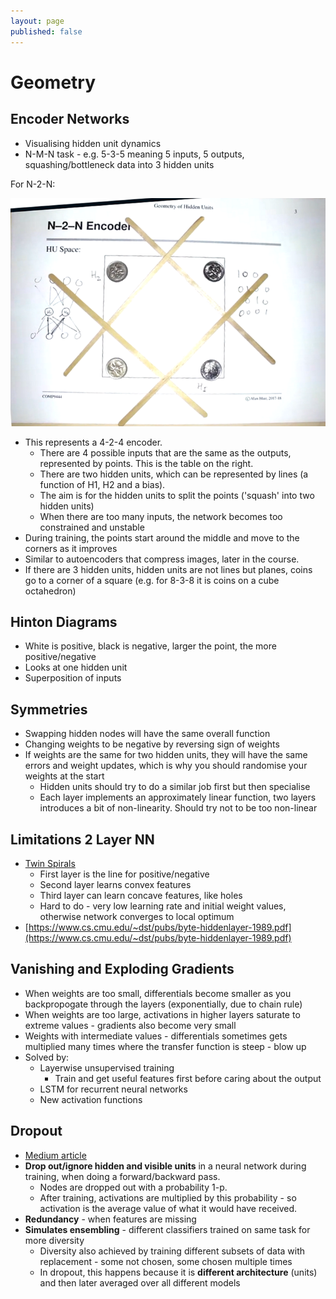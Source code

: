 ```yaml
---
layout: page
published: false
---
```

# Geometry
## Encoder Networks
* Visualising hidden unit dynamics
* N-M-N task - e.g. 5-3-5 meaning 5 inputs, 5 outputs, squashing/bottleneck data into 3 hidden units

For N-2-N:

![](encoder.png)

* This represents a 4-2-4 encoder.
    * There are 4 possible inputs that are the same as the outputs, represented by points. This is the table on the right.
    * There are two hidden units, which can be represented by lines (a function of H1, H2 and a bias). 
    * The aim is for the hidden units to split the points ('squash' into two hidden units)
    * When there are too many inputs, the network becomes too constrained and unstable
* During training, the points start around the middle and move to the corners as it improves
* Similar to autoencoders that compress images, later in the course.
* If there are 3 hidden units, hidden units are not lines but planes, coins go to a corner of a square (e.g. for 8-3-8 it is coins on a cube octahedron)

## Hinton Diagrams
* White is positive, black is negative, larger the point, the more positive/negative
* Looks at one hidden unit
* Superposition of inputs

## Symmetries
* Swapping hidden nodes will have the same overall function
* Changing weights to be negative by reversing sign of weights
* If weights are the same for two hidden units, they will have the same errors and weight updates, which is why you should randomise your weights at the start
    * Hidden units should try to do a similar job first but then specialise
    * Each layer implements an approximately linear function, two layers introduces a bit of non-linearity. Should try not to be too non-linear

## Limitations 2 Layer NN
* [Twin Spirals](http://colah.github.io/posts/2014-03-NN-Manifolds-Topology/)
    * First layer is the line for positive/negative
    * Second layer learns convex features
    * Third layer can learn concave features, like holes
    * Hard to do - very low learning rate and initial weight values, otherwise network converges to local optimum
* [https://www.cs.cmu.edu/~dst/pubs/byte-hiddenlayer-1989.pdf](https://www.cs.cmu.edu/~dst/pubs/byte-hiddenlayer-1989.pdf)

## Vanishing and Exploding Gradients
* When weights are too small, differentials become smaller as you backpropogate through the layers (exponentially, due to chain rule)
* When weights are too large, activations in higher layers saturate to extreme values - gradients also become very small
* Weights with intermediate values - differentials sometimes gets multiplied many times where the transfer function is steep - blow up
* Solved by:
    * Layerwise unsupervised training
        * Train and get useful features first before caring about the output
    * LSTM for recurrent neural networks
    * New activation functions

## Dropout
* [Medium article](https://medium.com/@amarbudhiraja/https-medium-com-amarbudhiraja-learning-less-to-learn-better-dropout-in-deep-machine-learning-74334da4bfc5)
* **Drop out/ignore hidden and visible units** in a neural network during training, when doing a forward/backward pass.
    * Nodes are dropped out with a probability 1-p.
    * After training, activations are multiplied by this probability - so activation is the average value of what it would have received.
* **Redundancy** - when features are missing
* **Simulates ensembling** - different classifiers trained on same task for more diversity
    * Diversity also achieved by training different subsets of data with replacement - some not chosen, some chosen multiple times
    * In dropout, this happens because it is **different architecture** (units) and then later averaged over all different models